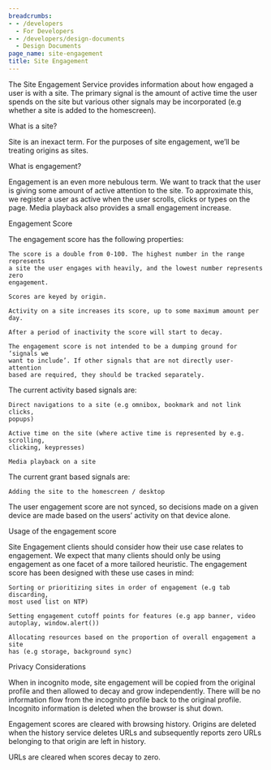 ```yaml
---
breadcrumbs:
- - /developers
  - For Developers
- - /developers/design-documents
  - Design Documents
page_name: site-engagement
title: Site Engagement
---
```


The Site Engagement Service provides information about how engaged a user is
with a site. The primary signal is the amount of active time the user spends on
the site but various other signals may be incorporated (e.g whether a site is
added to the homescreen).

What is a site?

Site is an inexact term. For the purposes of site engagement, we’ll be treating
origins as sites.

What is engagement?

Engagement is an even more nebulous term. We want to track that the user is
giving some amount of active attention to the site. To approximate this, we
register a user as active when the user scrolls, clicks or types on the page.
Media playback also provides a small engagement increase.

Engagement Score

The engagement score has the following properties:

    The score is a double from 0-100. The highest number in the range represents
    a site the user engages with heavily, and the lowest number represents zero
    engagement.

    Scores are keyed by origin.

    Activity on a site increases its score, up to some maximum amount per day.

    After a period of inactivity the score will start to decay.

    The engagement score is not intended to be a dumping ground for ‘signals we
    want to include’. If other signals that are not directly user-attention
    based are required, they should be tracked separately.

The current activity based signals are:

    Direct navigations to a site (e.g omnibox, bookmark and not link clicks,
    popups)

    Active time on the site (where active time is represented by e.g. scrolling,
    clicking, keypresses)

    Media playback on a site

The current grant based signals are:

    Adding the site to the homescreen / desktop

The user engagement score are not synced, so decisions made on a given device
are made based on the users’ activity on that device alone.

Usage of the engagement score

Site Engagement clients should consider how their use case relates to
engagement. We expect that many clients should only be using engagement as one
facet of a more tailored heuristic. The engagement score has been designed with
these use cases in mind:

    Sorting or prioritizing sites in order of engagement (e.g tab discarding,
    most used list on NTP)

    Setting engagement cutoff points for features (e.g app banner, video
    autoplay, window.alert())

    Allocating resources based on the proportion of overall engagement a site
    has (e.g storage, background sync)

Privacy Considerations

When in incognito mode, site engagement will be copied from the original profile
and then allowed to decay and grow independently. There will be no information
flow from the incognito profile back to the original profile. Incognito
information is deleted when the browser is shut down.

Engagement scores are cleared with browsing history. Origins are deleted when
the history service deletes URLs and subsequently reports zero URLs belonging to
that origin are left in history.

URLs are cleared when scores decay to zero.